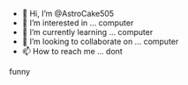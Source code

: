 - 👋 Hi, I’m @AstroCake505
- 👀 I’m interested in ... computer
- 🌱 I’m currently learning ... computer
- 💞️ I’m looking to collaborate on ... computer
- 📫 How to reach me ... dont

<!---
AstroCake505/AstroCake505 is a ✨ special ✨ repository because its `README.md` (this file) appears on your GitHub profile.
You can click the Preview link to take a look at your changes.
--->
funny
